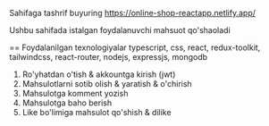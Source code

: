 Sahifaga tashrif buyuring https://online-shop-reactapp.netlify.app/

Ushbu sahifada istalgan foydalanuvchi mahsuot qo'shaoladi

== Foydalanilgan texnologiyalar
typescript, css, react, redux-toolkit, tailwindcss, react-router, nodejs, expressjs, mongodb

1. Ro'yhatdan o'tish & akkountga kirish (jwt)
2. Mahsulotlarni sotib olish & yaratish & o'chirish
3. Mahsulotga komment yozish
4. Mahsulotga baho berish
5. Like bo'limiga mahsulot qo'shish & dilike

